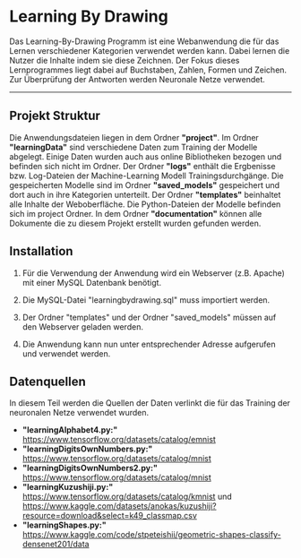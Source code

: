 # Learning By Drawing
Das Learning-By-Drawing Programm ist eine Webanwendung die für das Lernen verschiedener Kategorien verwendet werden kann. Dabei lernen die Nutzer die Inhalte indem sie diese Zeichnen. Der Fokus dieses Lernprogrammes liegt dabei auf Buchstaben, Zahlen, Formen und Zeichen. Zur Überprüfung der Antworten werden Neuronale Netze verwendet.

***

## Projekt Struktur

Die Anwendungsdateien liegen in dem Ordner **"project"**. 
Im Ordner **"learningData"** sind verschiedene Daten zum Training der Modelle abgelegt. Einige Daten wurden auch aus online Bibliotheken bezogen und befinden sich nicht im Ordner. 
Der Ordner **"logs"** enthält die Ergbenisse bzw. Log-Dateien der Machine-Learning Modell Trainingsdurchgänge.
Die gespeicherten Modelle sind im Ordner **"saved_models"** gespeichert und dort auch in ihre Kategorien unterteilt.
Der Ordner **"templates"** beinhaltet alle Inhalte der Weboberfläche.
Die Python-Dateien der Modelle befinden sich im project Ordner. 
In dem Ordner **"documentation"** können alle Dokumente die zu diesem Projekt erstellt wurden gefunden werden.

## Installation 

1. Für die Verwendung der Anwendung wird ein Webserver (z.B. Apache) mit einer MySQL Datenbank benötigt.

2. Die MySQL-Datei "learningbydrawing.sql" muss importiert werden.

3. Der Ordner "templates" und der Ordner "saved_models" müssen auf den Webserver geladen werden.

4. Die Anwendung kann nun unter entsprechender Adresse aufgerufen und verwendet werden.

## Datenquellen

In diesem Teil werden die Quellen der Daten verlinkt die für das Training der neuronalen Netze verwendet wurden.
- **"learningAlphabet4.py:"** https://www.tensorflow.org/datasets/catalog/emnist
- **"learningDigitsOwnNumbers.py:"** https://www.tensorflow.org/datasets/catalog/mnist
- **"learningDigitsOwnNumbers2.py:"** https://www.tensorflow.org/datasets/catalog/mnist
- **"learningKuzushiji.py:"** https://www.tensorflow.org/datasets/catalog/kmnist und https://www.kaggle.com/datasets/anokas/kuzushiji?resource=download&select=k49_classmap.csv
- **"learningShapes.py:"** https://www.kaggle.com/code/stpeteishii/geometric-shapes-classify-densenet201/data